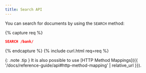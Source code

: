 ```yaml
---
title: Search API
---
```


You can search for documents by using the `SEARCH` method:

{% capture req %}

```json
SEARCH /bank/
```
{% endcapture %}
{% include curl.html req=req %}

{: .note .tip }
It is also possible to use [HTTP Method Mappings]({{ '/docs/reference-guide/api#http-method-mapping' | relative_url }}).
